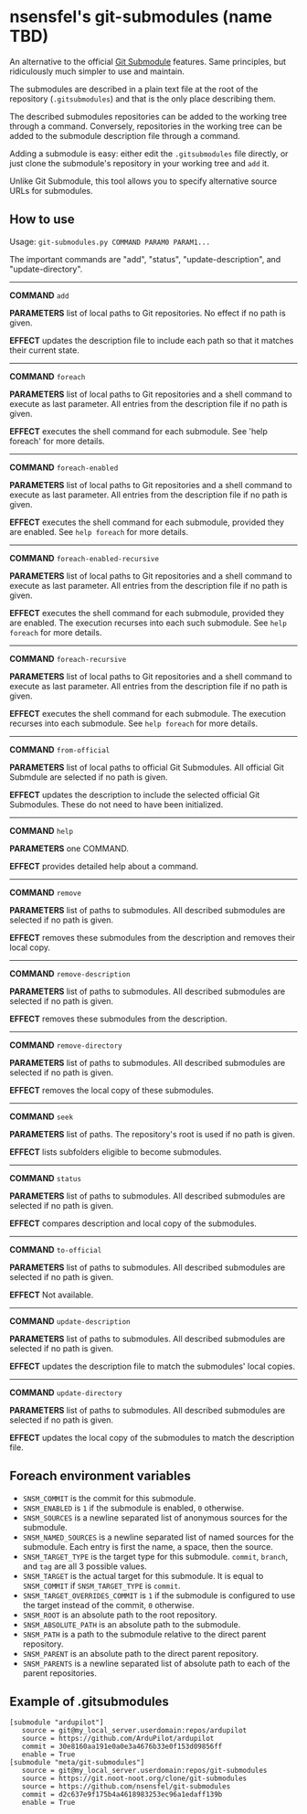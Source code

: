 # nsensfel's git-submodules (name TBD)
An alternative to the official
[Git Submodule](https://git-scm.com/docs/git-submodule) features. Same
principles, but ridiculously much simpler to use and maintain.

The submodules are described in a plain text file at the root of the repository
(`.gitsubmodules`) and that is the only place describing them.

The described submodules repositories can be added to the working tree through
a command. Conversely, repositories in the working tree can be added to the
submodule description file through a command.

Adding a submodule is easy: either edit the `.gitsubmodules` file directly, or
just clone the submodule's repository in your working tree and `add` it.

Unlike Git Submodule, this tool allows you to specify alternative source URLs
for submodules.

## How to use
Usage: `git-submodules.py COMMAND PARAM0 PARAM1...`

The important commands are "add", "status", "update-description", and "update-directory".

---
**COMMAND** `add`

**PARAMETERS** list of local paths to Git repositories. No effect if no path is given.

**EFFECT** updates the description file to include each path so that it matches their current state.

---
**COMMAND** `foreach`

**PARAMETERS** list of local paths to Git repositories and a shell command to execute as last parameter. All entries from the description file if no path is given.

**EFFECT** executes the shell command for each submodule. See 'help foreach' for more details.

---
**COMMAND** `foreach-enabled`

**PARAMETERS** list of local paths to Git repositories and a shell command to execute as last parameter. All entries from the description file if no path is given.

**EFFECT** executes the shell command for each submodule, provided they are enabled. See `help foreach` for more details.

---
**COMMAND** `foreach-enabled-recursive`

**PARAMETERS** list of local paths to Git repositories and a shell command to execute as last parameter. All entries from the description file if no path is given.

**EFFECT** executes the shell command for each submodule, provided they are enabled. The execution recurses into each such submodule. See `help foreach` for more details.

---
**COMMAND** `foreach-recursive`

**PARAMETERS** list of local paths to Git repositories and a shell command to execute as last parameter. All entries from the description file if no path is given.

**EFFECT** executes the shell command for each submodule. The execution recurses into each submodule. See `help foreach` for more details.

---
**COMMAND** `from-official`

**PARAMETERS** list of local paths to official Git Submodules. All official Git Submdule are selected if no path is given.

**EFFECT** updates the description to include the selected official Git Submodules. These do not need to have been initialized.

---
**COMMAND** `help`

**PARAMETERS** one COMMAND.

**EFFECT** provides detailed help about a command.

---
**COMMAND** `remove`

**PARAMETERS** list of paths to submodules. All described submodules are selected if no path is given.

**EFFECT** removes these submodules from the description and removes their local copy.

---
**COMMAND** `remove-description`

**PARAMETERS** list of paths to submodules. All described submodules are selected if no path is given.

**EFFECT** removes these submodules from the description.

---
**COMMAND** `remove-directory`

**PARAMETERS** list of paths to submodules. All described submodules are selected if no path is given.

**EFFECT** removes the local copy of these submodules.

---
**COMMAND** `seek`

**PARAMETERS** list of paths. The repository's root is used if no path is given.

**EFFECT** lists subfolders eligible to become submodules.

---
**COMMAND** `status`

**PARAMETERS** list of paths to submodules. All described submodules are selected if no path is given.

**EFFECT** compares description and local copy of the submodules.

---
**COMMAND** `to-official`

**PARAMETERS** list of paths to submodules. All described submodules are selected if no path is given.

**EFFECT** Not available.

---
**COMMAND** `update-description`

**PARAMETERS** list of paths to submodules. All described submodules are selected if no path is given.

**EFFECT** updates the description file to match the submodules' local copies.

---
**COMMAND** `update-directory`

**PARAMETERS** list of paths to submodules. All described submodules are selected if no path is given.

**EFFECT** updates the local copy of the submodules to match the description file.

## Foreach environment variables
* `SNSM_COMMIT` is the commit for this submodule.
* `SNSM_ENABLED` is `1` if the submodule is enabled, `0` otherwise.
* `SNSM_SOURCES` is a newline separated list of anonymous sources for the submodule.
* `SNSM_NAMED_SOURCES` is a newline separated list of named sources for the submodule. Each entry is first the name, a space, then the source.
* `SNSM_TARGET_TYPE` is the target type for this submodule. `commit`, `branch`, and `tag` are all 3 possible values.
* `SNSM_TARGET` is the actual target for this submodule. It is equal to `SNSM_COMMIT` if `SNSM_TARGET_TYPE` is `commit`.
* `SNSM_TARGET_OVERRIDES_COMMIT` is `1` if the submodule is configured to use the target instead of the commit, `0` otherwise.
* `SNSM_ROOT` is an absolute path to the root repository.
* `SNSM_ABSOLUTE_PATH` is an absolute path to the submodule.
* `SNSM_PATH` is a path to the submodule relative to the direct parent repository.
* `SNSM_PARENT` is an absolute path to the direct parent repository.
* `SNSM_PARENTS` is a newline separated list of absolute path to each of the parent repositories.

## Example of .gitsubmodules
```
[submodule "ardupilot"]
   source = git@my_local_server.userdomain:repos/ardupilot
   source = https://github.com/ArduPilot/ardupilot
   commit = 30e8160aa191e0a0e3a4676b33e0f153d09856ff
   enable = True
[submodule "meta/git-submodules"]
   source = git@my_local_server.userdomain:repos/git-submodules
   source = https://git.noot-noot.org/clone/git-submodules
   source = https://github.com/nsensfel/git-submodules
   commit = d2c637e9f175b4a4618983253ec96a1edaff139b
   enable = True
```
